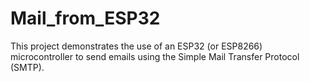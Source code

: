 # Mail_from_ESP32
This project demonstrates the use of an ESP32 (or ESP8266) microcontroller to send emails using the Simple Mail Transfer Protocol (SMTP). 
